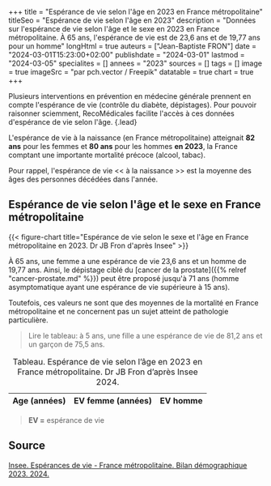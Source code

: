+++
title = "Espérance de vie selon l'âge en 2023 en France métropolitaine"
titleSeo = "Espérance de vie selon l'âge en 2023"
description = "Données sur l'espérance de vie selon l'âge et le sexe en 2023 en France métropolitaine. À 65 ans, l'espérance de vie est de 23,6 ans et de 19,77 ans pour un homme"
longHtml = true
auteurs = ["Jean-Baptiste FRON"]
date = "2024-03-01T15:23:00+02:00"
publishdate = "2024-03-01"
lastmod = "2024-03-05"
specialites = []
annees = "2023"
sources = []
tags = []
image = true
imageSrc = "par pch.vector / Freepik"
datatable = true
chart = true
+++

Plusieurs interventions en prévention en médecine générale prennent en compte l'espérance de vie (contrôle du diabète, dépistages). Pour pouvoir raisonner sciemment, RecoMédicales facilite l'accès à ces données d'espérance de vie selon l'âge.
{.lead}

L'espérance de vie à la naissance (en France métropolitaine) atteignait **82 ans** pour les femmes et **80 ans** pour les hommes **en 2023**, la France comptant une importante mortalité précoce (alcool, tabac).

Pour rappel, l'espérance de vie << à la naissance >> est la moyenne des âges des personnes décédées dans l'année.

## Espérance de vie selon l'âge et le sexe en France métropolitaine

{{< figure-chart title="Espérance de vie selon le sexe et l'âge en France métropolitaine en 2023. Dr JB Fron d'après Insee" >}}
<script>
const chartOptions1 = {
  series: [{
    name: 'Femme',
    data: [85.82, 85.13, 84.15, 83.17, 82.18, 81.19, 80.19, 79.20, 78.20, 77.21, 76.21, 75.22, 74.22, 73.23, 72.23, 71.24, 70.25, 69.25, 68.26, 67.27, 66.29, 65.30, 64.31, 63.32, 62.34, 61.35, 60.36, 59.38, 58.39, 57.41, 56.42, 55.44, 54.46, 53.48, 52.50, 51.52, 50.54, 49.56, 48.59, 47.62, 46.65, 45.68, 44.72, 43.75, 42.79, 41.82, 40.87, 39.92, 38.97, 38.03, 37.09, 36.15, 35.22, 34.30, 33.38, 32.46, 31.55, 30.65, 29.75, 28.85, 27.96, 27.08, 26.20, 25.33, 24.46, 23.60, 22.74, 21.88, 21.04, 20.20, 19.37, 18.55, 17.73, 16.91, 16.10, 15.30, 14.51, 13.73, 12.96, 12.21, 11.47, 10.75, 10.03, 9.35, 8.69, 8.06, 7.46, 6.88, 6.32, 5.79, 5.30, 4.83, 4.40, 4.01, 3.66, 3.35, 3.07, 2.82, 2.60, 2.44, 2.30]
  },
  {
    name: 'Homme',
    data: [80.11, 79.43, 78.46, 77.47, 76.48, 75.49, 74.50, 73.50, 72.51, 71.52, 70.52, 69.52, 68.53, 67.54, 66.54, 65.55, 64.56, 63.58, 62.60, 61.62, 60.65, 59.68, 58.72, 57.75, 56.79, 55.82, 54.86, 53.89, 52.92, 51.96, 51.00, 50.04, 49.07, 48.12, 47.16, 46.20, 45.25, 44.29, 43.35, 42.40, 41.46, 40.52, 39.59, 38.66, 37.73, 36.80, 35.88, 34.96, 34.05, 33.14, 32.25, 31.35, 30.46, 29.59, 28.72, 27.86, 27.01, 26.17, 25.33, 24.51, 23.69, 22.88, 22.09, 21.30, 20.53, 19.77, 19.02, 18.29, 17.56, 16.83, 16.12, 15.41, 14.71, 14.01, 13.33, 12.65, 11.98, 11.33, 10.68, 10.05, 9.43, 8.82, 8.22, 7.65, 7.10, 6.57, 6.07, 5.59, 5.14, 4.72, 4.32, 3.95, 3.61, 3.30, 3.04, 2.80, 2.59, 2.42, 2.29, 2.18, 2.07]
  }],
  chart: { type: 'line', height: 400 },
  markers: { size: 0 },
  stroke: { colors: ['#4150f5', '#ffa600'], curve: 'smooth', width: 3 },
  title: { text: 'Espérance de vie selon l’âge en France métropolitaine' },
  tooltip: { y: [{ formatter: function(value) { return `${value} ans` }}, { formatter: function(value) { return `${value} ans` } }] },
  xaxis: {
    categories: [0, 1, 2, 3, 4, 5, 6, 7, 8, 9, 10, 11, 12, 13, 14, 15, 16, 17, 18, 19, 20, 21, 22, 23, 24, 25, 26, 27, 28, 29, 30, 31, 32, 33, 34, 35, 36, 37, 38, 39, 40, 41, 42, 43, 44, 45, 46, 47, 48, 49, 50, 51, 52, 53, 54, 55, 56, 57, 58, 59, 60, 61, 62, 63, 64, 65, 66, 67, 68, 69, 70, 71, 72, 73, 74, 75, 76, 77, 78, 79, 80, 81, 82, 83, 84, 85, 86, 87, 88, 89, 90, 91, 92, 93, 94, 95, 96, 97, 98, 99, 100],
    tickAmount: 10,
    title: { text: 'Âge', offsetY: 0 }
  },
  yaxis: [
    {
      title: { text: 'Espérance de vie (années)' },
      decimalsInFloat: 1,
      min: 0,
    }
  ]
}
</script>

À 65 ans, une femme a une espérance de vie 23,6 ans et un homme de 19,77 ans. Ainsi, le dépistage ciblé du [cancer de la prostate]({{% relref "cancer-prostate.md" %}}) peut être proposé jusqu'à 71 ans (homme asymptomatique ayant une espérance de vie supérieure à 15 ans).

Toutefois, ces valeurs ne sont que des moyennes de la mortalité en France métropolitaine et ne concernent pas un sujet atteint de pathologie particulière.

> Lire le tableau: à 5 ans, une fille a une espérance de vie de 81,2 ans et un garçon de 75,5 ans.

<script type="application/ld+json">{"@context": "https://schema.org","@type": "Table","about": "Espérance de vie selon l’âge en 2023 en France métropolitaine."}</script>
<table id="life-expectancy-france" class="table">
<caption><span class="font-weight-bold">Tableau.</span> Espérance de vie selon l’âge en 2023 en France métropolitaine. Dr JB Fron d’après Insee 2024.</caption>
<thead>
  <tr>
    <th scope="col">Age (années)</th>
    <th scope="col">EV femme (années)</th>
    <th scope="col">EV homme</th>
  </tr>
</thead>
</table>

> **EV =** espérance de vie

## Source

[Insee. Espérances de vie - France métropolitaine. Bilan démographique 2023. 2024.](https://www.insee.fr/fr/statistiques/7746170?sommaire=7746197)

<script>
window.addEventListener('load', () => {
  $(function () {
    $('#life-expectancy-france').DataTable({
      ajax: '/data/esperance-vie-age.json',
      columns: [
        { data: 'Age' },
        { data: 'Femme' },
        { data: 'Homme' }
      ]
    })
  })
})
</script>
